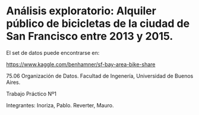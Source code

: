 # Análisis exploratorio: Alquiler público de bicicletas de la ciudad de San Francisco entre 2013 y 2015.

El set de datos puede encontrarse en:

https://www.kaggle.com/benhamner/sf-bay-area-bike-share

75.06 Organización de Datos. Facultad de Ingenería, Universidad de Buenos Aires.

Trabajo Práctico Nº1

Integrantes:
Inoriza, Pablo.
Reverter, Mauro.
